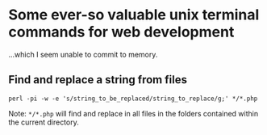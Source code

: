 # Some ever-so valuable unix terminal commands for web development

...which I seem unable to commit to memory.

## Find and replace a string from files

	perl -pi -w -e 's/string_to_be_replaced/string_to_replace/g;' */*.php

Note: `*/*.php` will find and replace in all files in the folders contained within the current directory.
